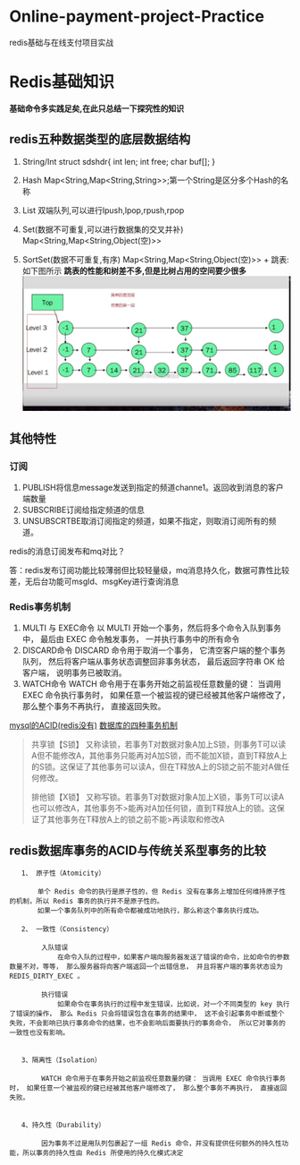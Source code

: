 # Online-payment-project-Practice
redis基础与在线支付项目实战
# Redis基础知识
**基础命令多实践足矣,在此只总结一下探究性的知识**

## redis五种数据类型的底层数据结构

1. String/Int
struct sdshdr{
    int len;
    int free;
    char buf[];
}

2. Hash
Map<String,Map<String,String>>;第一个String是区分多个Hash的名称
3. List
双端队列,可以进行lpush,lpop,rpush,rpop
4. Set(数据不可重复,可以进行数据集的交叉并补)
Map<String,Map<String,Object(空)>>
5. SortSet(数据不可重复,有序)
Map<String,Map<String,Object(空)>> + 跳表:如下图所示
**跳表的性能和树差不多,但是比树占用的空间要少很多**
![跳表](pic/Snipaste_2019-06-30_10-14-17_看图王.jpg)
## 其他特性 
### 订阅
1. PUBLISH将信息message发送到指定的频道channe1。返回收到消息的客户端数量
2. SUBSCRIBE订阅给指定频道的信息
3. UNSUBSCRTBE取消订阅指定的频道，如果不指定，则取消订阅所有的频道。


redis的消息订阅发布和mq对比？

答：redis发布订阅功能比较薄弱但比较轻量级，mq消息持久化，数据可靠性比较差，无后台功能可msgId、msgKey进行查询消息

### Redis事务机制
1. MULTI 与 EXEC命令
以 MULTI 开始一个事务，然后将多个命令入队到事务中， 最后由 EXEC 命令触发事务， 一并执行事务中的所有命令
2. DISCARD命令
DISCARD 命令用于取消一个事务， 它清空客户端的整个事务队列， 然后将客户端从事务状态调整回非事务状态， 最后返回字符串 OK 给客户端， 说明事务已被取消。
3. WATCH命令
WATCH 命令用于在事务开始之前监视任意数量的键： 当调用 EXEC 命令执行事务时， 如果任意一个被监视的键已经被其他客户端修改了， 那么整个事务不再执行， 直接返回失败。



[mysql的ACID(redis没有)](https://blog.csdn.net/justloveyou_/article/details/70312810)
[数据库的四种事务机制](https://www.cnblogs.com/jycboy/p/transaction.html)

>共享锁【S锁】
>又称读锁，若事务T对数据对象A加上S锁，则事务T可以读A但不能修改A，其他事务只能再对A加S锁，而不能加X锁，直到T释放A上的S锁。这保证了其他事务可以读A，但在T释放A上的S锁之前不能对A做任何修改。
>
>排他锁【X锁】
>又称写锁。若事务T对数据对象A加上X锁，事务T可以读A也可以修改A，其他事务不>能再对A加任何锁，直到T释放A上的锁。这保证了其他事务在T释放A上的锁之前不能>再读取和修改A

## redis数据库事务的ACID与传统关系型事务的比较     
       1、 原子性（Atomicity）

           单个 Redis 命令的执行是原子性的，但 Redis 没有在事务上增加任何维持原子性的机制，所以 Redis 事务的执行并不是原子性的。
           如果一个事务队列中的所有命令都被成功地执行，那么称这个事务执行成功。
     
       2、 一致性（Consistency）

            入队错误
                在命令入队的过程中，如果客户端向服务器发送了错误的命令，比如命令的参数数量不对，等等， 那么服务器将向客户端返回一个出错信息， 并且将客户端的事务状态设为 REDIS_DIRTY_EXEC 。

            执行错误
                如果命令在事务执行的过程中发生错误，比如说，对一个不同类型的 key 执行了错误的操作， 那么 Redis 只会将错误包含在事务的结果中， 这不会引起事务中断或整个失败，不会影响已执行事务命令的结果，也不会影响后面要执行的事务命令， 所以它对事务的一致性也没有影响。


       3、隔离性（Isolation）

            WATCH 命令用于在事务开始之前监视任意数量的键： 当调用 EXEC 命令执行事务时， 如果任意一个被监视的键已经被其他客户端修改了， 那么整个事务不再执行， 直接返回失败。


       4、持久性（Durability）

            因为事务不过是用队列包裹起了一组 Redis 命令，并没有提供任何额外的持久性功能，所以事务的持久性由 Redis 所使用的持久化模式决定

